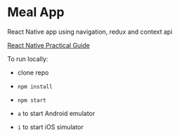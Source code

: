 # Meal App
React Native app using navigation, redux and context api

[React Native Practical Guide](https://www.udemy.com/course/react-native-the-practical-guide/)


To run locally:
- clone repo


- `npm install`

- `npm start `

- `a` to start Android emulator

- `i` to start iOS simulator
